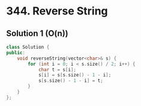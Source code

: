 # 344. Reverse String

## Solution 1 (O(n))

```cpp
class Solution {
public:
    void reverseString(vector<char>& s) {
        for (int i = 0; i < s.size() / 2; i++) {
            char t = s[i];
            s[i] = s[s.size() - 1 - i];
            s[s.size() - 1 - i] = t;
        }
    }
};
```

